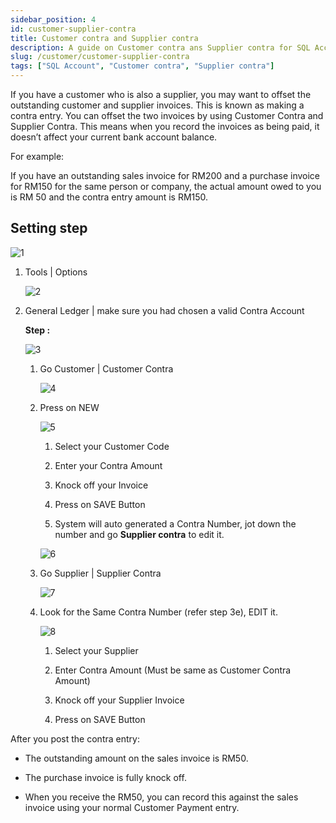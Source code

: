 ```yaml
---
sidebar_position: 4
id: customer-supplier-contra
title: Customer contra and Supplier contra
description: A guide on Customer contra ans Supplier contra for SQL Account
slug: /customer/customer-supplier-contra
tags: ["SQL Account", "Customer contra", "Supplier contra"]
---
```


If you have a customer who is also a supplier, you may want to offset the outstanding customer
and supplier invoices. This is known as making a contra entry. You can offset the two invoices by
using Customer Contra and Supplier Contra. This means when you record the invoices as being
paid, it doesn’t affect your current bank account balance.

For example:

If you have an outstanding sales invoice for RM200 and a purchase invoice for RM150 for the
same person or company, the actual amount owed to you is RM 50 and the contra entry amount
is RM150.

## Setting step

![1](/img/customer/contra/1.png)

1. Tools | Options

   ![2](/img/customer/contra/2.png)

2. General Ledger | make sure you had chosen a valid Contra Account

   **Step :**

   ![3](/img/customer/contra/3.png)

   1. Go Customer | Customer Contra

      ![4](/img/customer/contra/4.png)

   2. Press on NEW

      ![5](/img/customer/contra/5.png)

      1. Select your Customer Code

      2. Enter your Contra Amount

      3. Knock off your Invoice

      4. Press on SAVE Button

      5. System will auto generated a Contra Number, jot down the number and go **Supplier contra** to edit it.

      ![6](/img/customer/contra/6.png)

   3. Go Supplier | Supplier Contra

      ![7](/img/customer/contra/7.png)

   4. Look for the Same Contra Number (refer step 3e), EDIT it.

      ![8](/img/customer/contra/8.png)
      1. Select your Supplier

      2. Enter Contra Amount (Must be same as Customer Contra Amount)

      3. Knock off your Supplier Invoice

      4. Press on SAVE Button

After you post the contra entry:

- The outstanding amount on the sales invoice is RM50.

- The purchase invoice is fully knock off.

- When you receive the RM50, you can record this against the sales invoice using your normal Customer Payment entry.
